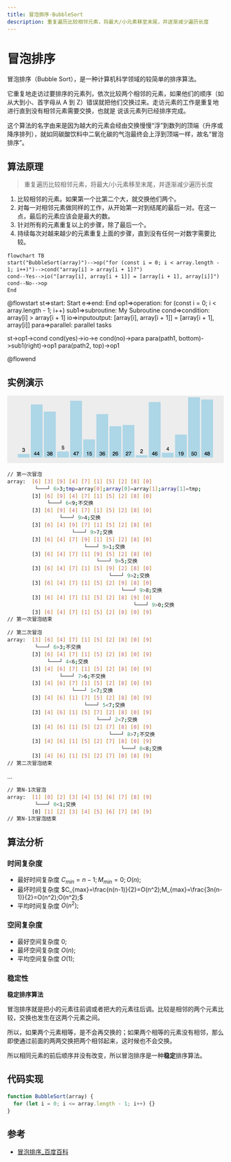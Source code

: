 ```yaml
---
title: 冒泡排序·BubbleSort
description: 重复遍历比较相邻元素，将最大/小元素移至末尾，并逐渐减少遍历长度
---
```


# 冒泡排序

冒泡排序（Bubble Sort），是一种计算机科学领域的较简单的排序算法。

它重复地走访过要排序的元素列，依次比较两个相邻的元素，如果他们的顺序（如从大到小、首字母从 A 到 Z）错误就把他们交换过来。走访元素的工作是重复地进行直到没有相邻元素需要交换，也就是
说该元素列已经排序完成。

这个算法的名字由来是因为越大的元素会经由交换慢慢“浮”到数列的顶端（升序或降序排列），就如同碳酸饮料中二氧化碳的气泡最终会上浮到顶端一样，故名“冒泡排序”。

## 算法原理

> 重复遍历比较相邻元素，将最大/小元素移至末尾，并逐渐减少遍历长度

1. 比较相邻的元素。如果第一个比第二个大，就交换他们两个。
2. 对每一对相邻元素做同样的工作，从开始第一对到结尾的最后一对。在这一点，最后的元素应该会是最大的数。
3. 针对所有的元素重复以上的步骤，除了最后一个。
4. 持续每次对越来越少的元素重复上面的步骤，直到没有任何一对数字需要比较。

```mermaid
flowchart TB
start("BubbleSort(array)")-->op("for (const i = 0; i < array.length - 1; i++)")-->cond("array[i] > array[i + 1]?")
cond--Yes-->io("[array[i], array[i + 1]] = [array[i + 1], array[i]]")
cond--No-->op
End
```

@flowstart
st=>start: Start
e=>end: End
op1=>operation: for (const i = 0; i < array.length - 1; i++)
sub1=>subroutine: My Subroutine
cond=>condition: array[i] > array[i + 1]
io=>inputoutput: [array[i], array[i + 1]] = [array[i + 1], array[i]]
para=>parallel: parallel tasks

st->op1->cond
cond(yes)->io->e
cond(no)->para
para(path1, bottom)->sub1(right)->op1
para(path2, top)->op1

@flowend

## 实例演示

![](./BubbleSort.gif)

```sh
// 第一次冒泡
array:  [6] [3] [9] [4] [7] [1] [5] [2] [8] [0]
         └───┘ 6>3;tmp=array[0];array[0]=array[1];array[1]=tmp;
        [3] [6] [9] [4] [7] [1] [5] [2] [8] [0]
             └───┘ 6<9;不交换
        [3] [6] [9] [4] [7] [1] [5] [2] [8] [0]
                 └───┘ 9>4;交换
        [3] [6] [4] [9] [7] [1] [5] [2] [8] [0]
                     └───┘ 9>7;交换
        [3] [6] [4] [7] [9] [1] [5] [2] [8] [0]
                         └───┘ 9>1;交换
        [3] [6] [4] [7] [1] [9] [5] [2] [8] [0]
                             └───┘ 9>5;交换
        [3] [6] [4] [7] [1] [5] [9] [2] [8] [0]
                                 └───┘ 9>2;交换
        [3] [6] [4] [7] [1] [5] [2] [9] [8] [0]
                                     └───┘ 9>8;交换
        [3] [6] [4] [7] [1] [5] [2] [8] [9] [0]
                                         └───┘ 9>0;交换
        [3] [6] [4] [7] [1] [5] [2] [8] [0] [9]
// 第一次冒泡结束
```

```sh
// 第二次冒泡
array:  [3] [6] [4] [7] [1] [5] [2] [8] [0] [9]
         └───┘ 6>3;不交换
        [3] [6] [4] [7] [1] [5] [2] [8] [0] [9]
             └───┘ 4<6;交换
        [3] [4] [6] [7] [1] [5] [2] [8] [0] [9]
                 └───┘ 7>6;不交换
        [3] [4] [6] [7] [1] [5] [2] [8] [0] [9]
                     └───┘ 1<7;交换
        [3] [4] [6] [1] [7] [5] [2] [8] [0] [9]
                         └───┘ 5<7;交换
        [3] [4] [6] [1] [5] [7] [2] [8] [0] [9]
                             └───┘ 2<7;交换
        [3] [4] [6] [1] [5] [2] [7] [8] [0] [9]
                                 └───┘ 8>7;不交换
        [3] [4] [6] [1] [5] [2] [7] [8] [0] [9]
                                     └───┘ 0<8;交换
        [3] [4] [6] [1] [5] [2] [7] [0] [8] [9]
// 第二次冒泡结束
```

...

```sh
// 第N-1次冒泡
array:  [1] [0] [2] [3] [4] [5] [6] [7] [8] [9]
         └───┘ 0<1;交换
        [0] [1] [2] [3] [4] [5] [6] [7] [8] [9]
// 第N-1次冒泡结束
```

## 算法分析

### 时间复杂度

- 最好时间复杂度 $C_{min}=n-1;M_{min}=0;O(n);$
- 最坏时间复杂度 $C_{max}=\frac{n(n-1)}{2}=O(n^2);M_{max}=\frac{3n(n-1)}{2}=O(n^2);O(n^2);$
- 平均时间复杂度 $O(n^2);$

### 空间复杂度

- 最好空间复杂度 $0;$
- 最坏空间复杂度 $O(n);$
- 平均空间复杂度 $O(1);$

### 稳定性

**稳定排序算法**

冒泡排序就是把小的元素往前调或者把大的元素往后调。比较是相邻的两个元素比较，交换也发生在这两个元素之间。

所以，如果两个元素相等，是不会再交换的；如果两个相等的元素没有相邻，那么即使通过前面的两两交换把两个相邻起来，这时候也不会交换。

所以相同元素的前后顺序并没有改变，所以冒泡排序是一种**稳定**排序算法。

## 代码实现

```js
function BubbleSort(array) {
  for (let i = 0; i <= array.length - 1; i++) {}
}
```

<!-- <code-group>
<code-block title="JavaScript">
<<< @/scripts/js/algorithm/bubbleSort.js
</code-block>
<code-block title="PHP">
<<< @/scripts/php/algorithm/bubbleSort.php
</code-block>
</code-group> -->

<CodeSwitcher :languages="{js:'JavaScript',ts:'TypeScript'}">

  <template v-slot:js>

```js
module.exports = function (str) {
  return typeof str === "string" && str.trim() === str;
};
```

  </template>
  <template v-slot:ts>

```ts
export default function isString(str: string): str is string {
  return typeof str === "string" && str.trim() === str;
}
```

  </template>
</CodeSwitcher>

## 参考

- [冒泡排序\_百度百科](https://baike.baidu.com/item/%E5%86%92%E6%B3%A1%E6%8E%92%E5%BA%8F)
